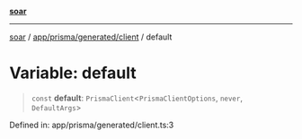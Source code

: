 [**soar**](../../../../../README.md)

***

[soar](../../../../../modules.md) / [app/prisma/generated/client](../README.md) / default

# Variable: default

> `const` **default**: `PrismaClient`\<`PrismaClientOptions`, `never`, `DefaultArgs`\>

Defined in: app/prisma/generated/client.ts:3
